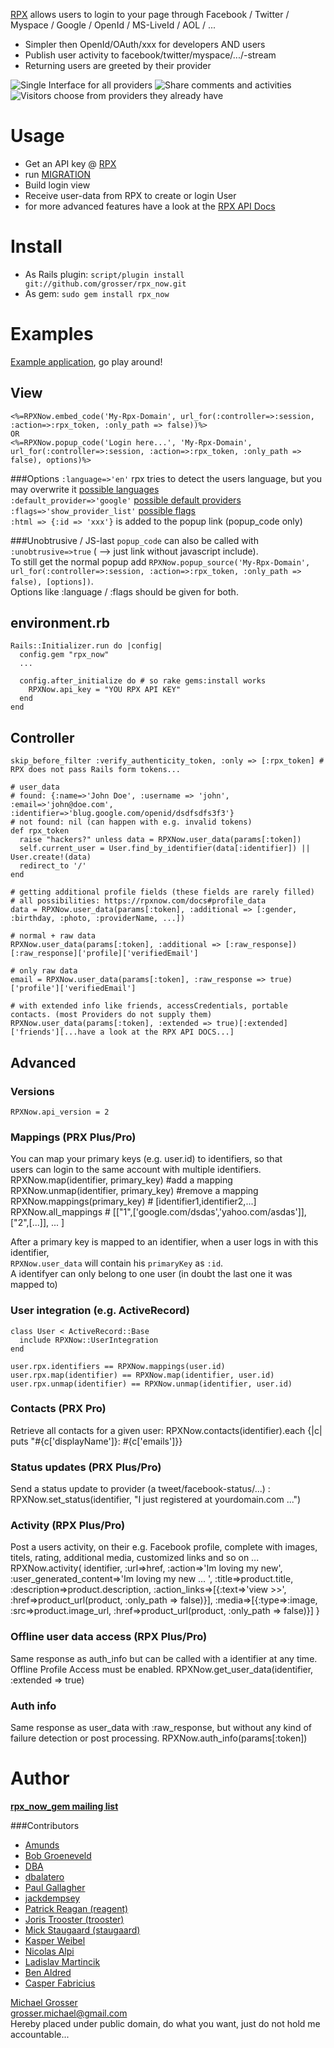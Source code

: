 [RPX](http://rpxnow.com) allows users to login to your page through Facebook / Twitter / Myspace / Google / OpenId / MS-LiveId / AOL / ...

 - Simpler then OpenId/OAuth/xxx for developers AND users
 - Publish user activity to facebook/twitter/myspace/.../-stream
 - Returning users are greeted by their provider

![Single Interface for all providers](https://s3.amazonaws.com/static.rpxnow.com/rel/img/a481ed2afccd255350cccd738050f873.png)
![Share comments and activities](https://s3.amazonaws.com/static.rpxnow.com/rel/img/50bdccdb32b6ae68d46908a531492b28.png)
![Visitors choose from providers they already have](https://s3.amazonaws.com/static.rpxnow.com/rel/img/f4a6e65808eefcf8754588c71f84c142.png)

Usage
=====
 - Get an API key @ [RPX](http://rpxnow.com)
 - run [MIGRATION](http://github.com/grosser/rpx_now/raw/master/MIGRATION)
 - Build login view
 - Receive user-data from RPX to create or login User
 - for more advanced features have a look at the [RPX API Docs](https://rpxnow.com/docs)

Install
=======
 - As Rails plugin: `script/plugin install git://github.com/grosser/rpx_now.git `
 - As gem: `sudo gem install rpx_now`

Examples
========

[Example application](http://github.com/grosser/rpx_now_example), go play around!

View
----
    <%=RPXNow.embed_code('My-Rpx-Domain', url_for(:controller=>:session, :action=>:rpx_token, :only_path => false))%>
    OR
    <%=RPXNow.popup_code('Login here...', 'My-Rpx-Domain', url_for(:controller=>:session, :action=>:rpx_token, :only_path => false), options)%>

###Options
`:language=>'en'` rpx tries to detect the users language, but you may overwrite it [possible languages](https://rpxnow.com/docs#sign-in_localization)  
`:default_provider=>'google'` [possible default providers](https://rpxnow.com/docs#sign-in_default_provider)  
`:flags=>'show_provider_list'` [possible flags](https://rpxnow.com/docs#sign-in_interface)  
`:html => {:id => 'xxx'}` is added to the popup link (popup_code only)

###Unobtrusive / JS-last
`popup_code` can also be called with `:unobtrusive=>true` ( --> just link without javascript include).  
To still get the normal popup add `RPXNow.popup_source('My-Rpx-Domain', url_for(:controller=>:session, :action=>:rpx_token, :only_path => false), [options])`.  
Options like :language / :flags should be given for both.

environment.rb
--------------
    Rails::Initializer.run do |config|
      config.gem "rpx_now"
      ...

      config.after_initialize do # so rake gems:install works
        RPXNow.api_key = "YOU RPX API KEY"
      end
    end

Controller
----------
    skip_before_filter :verify_authenticity_token, :only => [:rpx_token] # RPX does not pass Rails form tokens...

    # user_data
    # found: {:name=>'John Doe', :username => 'john', :email=>'john@doe.com', :identifier=>'blug.google.com/openid/dsdfsdfs3f3'}
    # not found: nil (can happen with e.g. invalid tokens)
    def rpx_token
      raise "hackers?" unless data = RPXNow.user_data(params[:token])
      self.current_user = User.find_by_identifier(data[:identifier]) || User.create!(data)
      redirect_to '/'
    end

    # getting additional profile fields (these fields are rarely filled)
    # all possibilities: https://rpxnow.com/docs#profile_data
    data = RPXNow.user_data(params[:token], :additional => [:gender, :birthday, :photo, :providerName, ...])

    # normal + raw data
    RPXNow.user_data(params[:token], :additional => [:raw_response])[:raw_response]['profile]['verifiedEmail']

    # only raw data
    email = RPXNow.user_data(params[:token], :raw_response => true)['profile']['verifiedEmail']

    # with extended info like friends, accessCredentials, portable contacts. (most Providers do not supply them)
    RPXNow.user_data(params[:token], :extended => true)[:extended]['friends'][...have a look at the RPX API DOCS...]

Advanced
--------
### Versions
    RPXNow.api_version = 2

### Mappings (PRX Plus/Pro)
You can map your primary keys (e.g. user.id) to identifiers, so that  
users can login to the same account with multiple identifiers.
    RPXNow.map(identifier, primary_key) #add a mapping
    RPXNow.unmap(identifier, primary_key) #remove a mapping
    RPXNow.mappings(primary_key) # [identifier1,identifier2,...]
    RPXNow.all_mappings # [["1",['google.com/dsdas','yahoo.com/asdas']], ["2",[...]], ... ]

After a primary key is mapped to an identifier, when a user logs in with this identifier,  
`RPXNow.user_data` will contain his `primaryKey` as `:id`.  
A identifyer can only belong to one user (in doubt the last one it was mapped to)

### User integration (e.g. ActiveRecord)
    class User < ActiveRecord::Base
      include RPXNow::UserIntegration
    end

    user.rpx.identifiers == RPXNow.mappings(user.id)
    user.rpx.map(identifier) == RPXNow.map(identifier, user.id)
    user.rpx.unmap(identifier) == RPXNow.unmap(identifier, user.id)

### Contacts (PRX Pro)
Retrieve all contacts for a given user:
    RPXNow.contacts(identifier).each {|c| puts "#{c['displayName']}: #{c['emails']}}

### Status updates (PRX Plus/Pro)
Send a status update to provider (a tweet/facebook-status/...) :
    RPXNow.set_status(identifier, "I just registered at yourdomain.com ...")

### Activity (RPX Plus/Pro)
Post a users activity, on their e.g. Facebook profile, complete with images, titels, rating, additional media, customized links and so on ...
    RPXNow.activity( identifier,
      :url=>href, :action=>'Im loving my new', :user_generated_content=>'Im loving my new ... ',
      :title=>product.title, :description=>product.description,
      :action_links=>[{:text=>'view >>', :href=>product_url(product, :only_path => false)}],
      :media=>[{:type=>:image, :src=>product.image_url, :href=>product_url(product, :only_path => false)}]
    }

### Offline user data access (RPX Plus/Pro)
Same response as auth_info but can be called with a identifier at any time.
Offline Profile Access must be enabled.
    RPXNow.get_user_data(identifier, :extended => true)

### Auth info
Same response as user_data with :raw_response, but without any kind of failure detection or post processing.
    RPXNow.auth_info(params[:token])

Author
======

__[rpx_now_gem mailing list](http://groups.google.com/group/rpx_now_gem)__


###Contributors
 - [Amunds](http://github.com/Amunds)
 - [Bob Groeneveld](http://metathoughtfacility.blogspot.com)
 - [DBA](http://github.com/DBA)
 - [dbalatero](http://github.com/dbalatero)
 - [Paul Gallagher](http://tardate.blogspot.com/)
 - [jackdempsey](http://jackndempsey.blogspot.com)
 - [Patrick Reagan (reagent)](http://sneaq.net)
 - [Joris Trooster (trooster)](http://www.interstroom.nl)
 - [Mick Staugaard (staugaard)](http://mick.staugaard.com/)
 - [Kasper Weibel](http://github.com/weibel)
 - [Nicolas Alpi](http://www.notgeeklycorrect.com)
 - [Ladislav Martincik](http://martincik.com)
 - [Ben Aldred](http://github.com/benaldred)
 - [Casper Fabricius](http://casperfabricius.com)

[Michael Grosser](http://pragmatig.wordpress.com)  
grosser.michael@gmail.com  
Hereby placed under public domain, do what you want, just do not hold me accountable...
